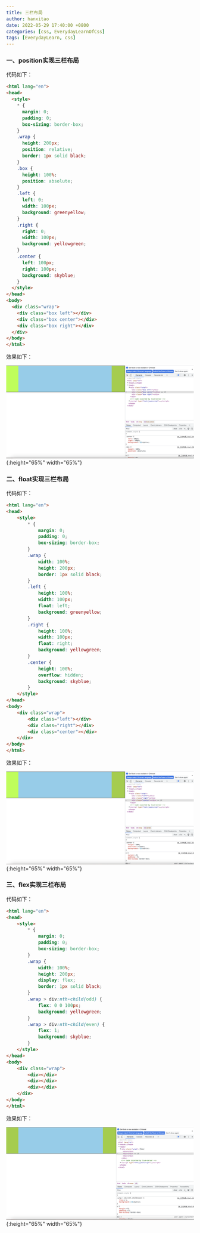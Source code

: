 ```yaml
---
title: 三栏布局
author: hanxitao
date: 2022-05-29 17:40:00 +0800
categories: [css, EverydayLearnOfCss]
tags: [EverydayLearn, css]
---
```


### 一、position实现三栏布局

代码如下：

```html
<html lang="en">
<head>
  <style>
    * {
      margin: 0;
      padding: 0;
      box-sizing: border-box;
    }
    .wrap {
      height: 200px;
      position: relative;
      border: 1px solid black;
    }
    .box {
      height: 100%;
      position: absolute;
    }
    .left {
      left: 0;
      width: 100px;
      background: greenyellow;
    }
    .right {
      right: 0;
      width: 100px;
      background: yellowgreen;
    }
    .center {
      left: 100px;
      right: 100px;
      background: skyblue;
    }
  </style>
</head>
<body>
  <div class="wrap">
    <div class="box left"></div>
    <div class="box center"></div>
    <div class="box right"></div>
  </div>
</body>
</html>
```

效果如下：

![three_layout_position](/assets/img/css/three-layout/three_layout_position.png){:height="65%" width="65%"}

### 二、float实现三栏布局

代码如下：

```html
<html lang="en">
<head>
    <style>
        * {
            margin: 0;
            padding: 0;
            box-sizing: border-box;
        }
        .wrap {
            width: 100%;
            height: 200px;
            border: 1px solid black;
        }
        .left {
            height: 100%;
            width: 100px;
            float: left;
            background: greenyellow;
        }
        .right {
            height: 100%;
            width: 100px;
            float: right;
            background: yellowgreen;
        }
        .center {
            height: 100%;
            overflow: hidden;
            background: skyblue;
        }
    </style>
</head>
<body>
    <div class="wrap">
        <div class="left"></div>
        <div class="right"></div>
        <div class="center"></div>
    </div>
</body>
</html>
```

效果如下：

![three_layout_float](/assets/img/css/three-layout/three_layout_float.png){:height="65%" width="65%"}

### 三、flex实现三栏布局

代码如下：

```html
<html lang="en">
<head>
    <style>
        * {
            margin: 0;
            padding: 0;
            box-sizing: border-box;
        }
        .wrap {
            width: 100%;
            height: 200px;
            display: flex;
            border: 1px solid black;
        }
        .wrap > div:nth-child(odd) {
            flex: 0 0 100px;
            background: yellowgreen;
        }
        .wrap > div:nth-child(even) {
            flex: 1;
            background: skyblue;
        }
    </style>
</head>
<body>
    <div class="wrap">
        <div></div>
        <div></div>
        <div></div>
    </div>
</body>
</html>
```

效果如下：

![three_layout_flex](/assets/img/css/three-layout/three_layout_flex.png){:height="65%" width="65%"}